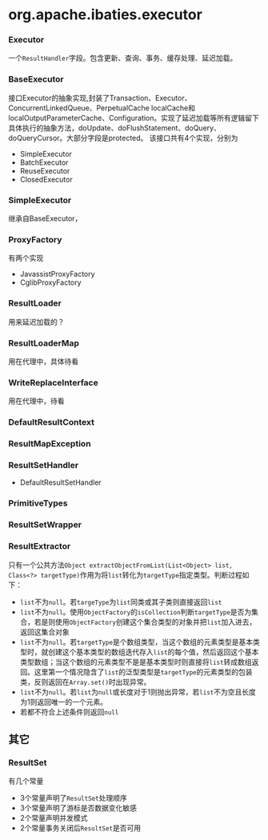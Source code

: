 # org.apache.ibaties.executor
### Executor
一个`ResultHandler`字段。包含更新、查询、事务、缓存处理、延迟加载。
### BaseExecutor
接口Executor的抽象实现,封装了Transaction、Executor、ConcurrentLinkedQueue、PerpetualCache localCache和localOutputParameterCache、Configuration。实现了延迟加载等所有逻辑留下具体执行的抽象方法，doUpdate、doFlushStatement、doQuery、doQueryCursor。大部分字段是protected。
该接口共有4个实现，分别为
-   SimpleExecutor
-   BatchExecutor
-   ReuseExecutor
-   ClosedExecutor
### SimpleExecutor
继承自BaseExecutor，


### ProxyFactory
有两个实现
-   JavassistProxyFactory
-   CglibProxyFactory

### ResultLoader
用来延迟加载的？

### ResultLoaderMap
用在代理中，具体待看

### WriteReplaceInterface
用在代理中，待看


### DefaultResultContext


### ResultMapException

### ResultSetHandler
-   DefaultResultSetHandler

### PrimitiveTypes

### ResultSetWrapper




### ResultExtractor
只有一个公共方法```Object extractObjectFromList(List<Object> list, Class<?> targetType)```作用为将```list```转化为```targetType```指定类型。判断过程如下：
-   `list`不为`null`。若`targeType`为`list`同类或其子类则直接返回`list`
-    `list`不为`null`。使用`ObjectFactory`的`isCollection`判断`targetType`是否为集合，若是则使用`ObjectFactory`创建这个集合类型的对象并把`list`加入进去，返回这集合对象
-    `list`不为`null`。若`targetType`是个数组类型，当这个数组的元素类型是基本类型时，就创建这个基本类型的数组迭代存入`list`的每个值，然后返回这个基本类型数组；当这个数组的元素类型不是是基本类型时则直接将`list`转成数组返回。这里第一个情况隐含了`list`的泛型类型是`targetType`的元素类型的包装类，反则返回在`Array.set()`时出现异常。
-    `list`不为`null`。若`list`为`null`或长度对于1则抛出异常，若`list`不为空且长度为1则返回唯一的一个元素。
-   若都不符合上述条件则返回`null`
## 其它

### ResultSet
有几个常量
-   3个常量声明了```ResultSet```处理顺序
-   3个常量声明了游标是否数据变化敏感
-   2个常量声明并发模式
-   2个常量事务关闭后```ResultSet```是否可用
